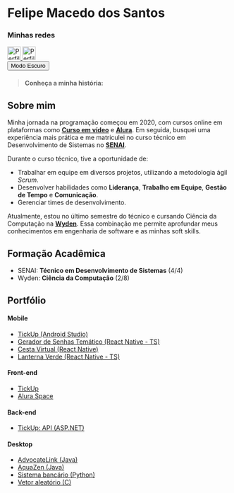 
# Felipe Macedo dos Santos

### Minhas redes
<a href="https://www.linkedin.com/in/felipe-macedo-dos-santos-37264a1b5/">
  <img src="https://img.freepik.com/vetores-premium/logotipo-linkedin_578229-227.jpg" alt="Perfil do LinkedIn de Felipe Macedo" width="30" height="30">
</a>
<a href="https://github.com/fmacedosantos/">
  <img src="https://play-lh.googleusercontent.com/PCpXdqvUWfCW1mXhH1Y_98yBpgsWxuTSTofy3NGMo9yBTATDyzVkqU580bfSln50bFU=w240-h480-rw" alt="Perfil do GitHub de Felipe Macedo" width="30" height="30">
</a>

<div id="dark-mode-toggle">
  <button onclick="toggleDarkMode()">Modo Escuro</button>
</div>

>**Conheça a minha história:**

## Sobre mim
Minha jornada na programação começou em 2020, com cursos online em plataformas como **[Curso em vídeo](https://www.cursoemvideo.com/)** e **[Alura](https://www.alura.com.br/)**. Em seguida, busquei uma experiência mais prática e me matriculei no curso técnico em Desenvolvimento de Sistemas no **[SENAI](https://sp.senai.br/unidade/campinaszerbini/)**.

Durante o curso técnico, tive a oportunidade de:
* Trabalhar em equipe em diversos projetos, utilizando a metodologia ágil _Scrum_.
* Desenvolver habilidades como **Liderança**, **Trabalho em Equipe**, **Gestão de Tempo** e **Comunicação**.
* Gerenciar times de desenvolvimento.

Atualmente, estou no último semestre do técnico e cursando Ciência da Computação na **[Wyden](https://www.wyden.com.br/)**. Essa combinação me permite aprofundar meus conhecimentos em engenharia de software e as minhas soft skills.

## Formação Acadêmica
* SENAI: **Técnico em Desenvolvimento de Sistemas** (4/4)
* Wyden: **Ciência da Computação** (2/8)

## Portfólio 

#### **Mobile**
<ul>
    <li><a href="https://github.com/fmacedosantos/tickUpMobile">TickUp (Android Studio)</a></li>
    <li><a href="https://github.com/fmacedosantos/bat-pass-app.git">Gerador de Senhas Temático (React Native - TS)</a></li>
    <li><a href="https://github.com/fmacedosantos/mobile-orgs-cesta">Cesta Virtual (React Native)</a></li>
    <li><a href="https://github.com/fmacedosantos/green-lantern">Lanterna Verde (React Native - TS)</a></li>
</ul>

#### **Front-end**
<ul>
    <li><a href="https://github.com/GustavoGuimaraes01/TickUp">TickUp</a></li>
    <li><a href="https://github.com/fmacedosantos/alura_space">Alura Space</a></li>
</ul>

#### **Back-end**
<ul>
  <li><a href="https://github.com/fmacedosantos/tickUpAPI">TickUp: API (ASP.NET)</a></li>
</ul>

#### **Desktop**
<ul>
    <li><a href="https://github.com/fmacedosantos/AdvocateLinkDesktop">AdvocateLink (Java)</a></li>
    <li><a href="https://github.com/fmacedosantos/AquaZen">AquaZen (Java)</a></li>
    <li><a href="https://github.com/fmacedosantos/sistema_bancario">Sistema bancário (Python)</a></li>
    <li><a href="https://github.com/fmacedosantos/vetorAleatorioC">Vetor aleatório (C)</a></li>
</ul>



<script>
function toggleDarkMode() {
  var body = document.body;
  var button = document.querySelector("#dark-mode-toggle button");

  body.classList.toggle("dark-mode");

  if (body.classList.contains("dark-mode")) {
    button.textContent = "Modo Claro";
  } else {
    button.textContent = "Modo Escuro";
  }

  saveModeState();
}

// cria uma função para salvar o estado do modo no localStorage
function saveModeState() {
    var body = document.body;
    if (body.classList.contains("dark-mode")) {
        localStorage.setItem("darkMode", "enabled");
    } else {
        localStorage.setItem("darkMode", "disabled");
    }
}

// carrega o estado do modo salvo no localStorage ao carregar a página
window.onload = function() {
    var darkModeState = localStorage.getItem("darkMode");
    var body = document.body;
    if (darkModeState === "enabled") {
        body.classList.add("dark-mode");
    } else {
        body.classList.remove("dark-mode");
    }
};

// adiciona um evento para salvar o estado do modo ao fechar a página
window.onbeforeunload = saveModeState;
</script>

<style>
body {
    transition: background-color 0.4s ease;
}

div {
  margin-bottom: 20px;
}

.light-mode {
    background-color: #ffffff;
    color: #333333;
}

.dark-mode {
    background-color: #333333;
    color: #ffffff;
}

  .dark-mode a {
  color: #f0a500; 
}
</style>
